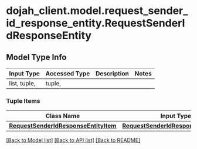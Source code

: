 # dojah_client.model.request_sender_id_response_entity.RequestSenderIdResponseEntity

## Model Type Info
Input Type | Accessed Type | Description | Notes
------------ | ------------- | ------------- | -------------
list, tuple,  | tuple,  |  | 

### Tuple Items
Class Name | Input Type | Accessed Type | Description | Notes
------------- | ------------- | ------------- | ------------- | -------------
[**RequestSenderIdResponseEntityItem**](RequestSenderIdResponseEntityItem.md) | [**RequestSenderIdResponseEntityItem**](RequestSenderIdResponseEntityItem.md) | [**RequestSenderIdResponseEntityItem**](RequestSenderIdResponseEntityItem.md) |  | 

[[Back to Model list]](../../README.md#documentation-for-models) [[Back to API list]](../../README.md#documentation-for-api-endpoints) [[Back to README]](../../README.md)


